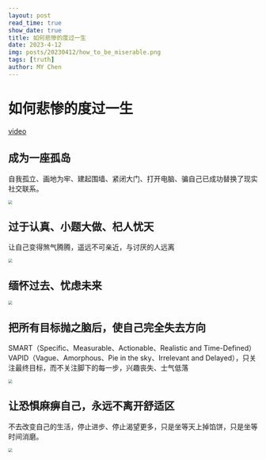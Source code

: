 ```yaml
---
layout: post
read_time: true
show_date: true
title: 如何悲惨的度过一生
date: 2023-4-12
img: posts/20230412/how_to_be_miserable.png
tags: [truth]
author: MY Chen
---
```


# 如何悲惨的度过一生

[video](https://www.bilibili.com/video/BV17P4y127ub/?is_story_h5=false&p=1&share_from=ugc&share_medium=android&share_plat=android&share_session_id=7c95183a-8058-4728-b2cd-bc82f416b3e1&share_source=WEIXIN&share_tag=s_i&timestamp=1670312510&unique_k=GN0LAJQ&vd_source=0b745a043df03b2811f9309ce3aaad13)

## 成为一座孤岛

自我孤立、画地为牢、建起围墙、紧闭大门、打开电脑、骗自己已成功替换了现实社交联系。

<img src="F:\BaiduSyncdisk\桌面\github\USTC-CMY.github.io\_posts\2023-04-12-.assets\island.png" style="zoom: 50%;" />

## 过于认真、小题大做、杞人忧天

让自己变得煞气腾腾，遥远不可亲近，与讨厌的人远离

<img src="F:\BaiduSyncdisk\桌面\github\USTC-CMY.github.io\_posts\2023-04-12-.assets\seriously.png" style="zoom:50%;" />

## 缅怀过去、忧虑未来

<img src="F:\BaiduSyncdisk\桌面\github\USTC-CMY.github.io\_posts\2023-04-12-.assets\past_present_future.png" style="zoom:50%;" />

## 把所有目标抛之脑后，使自己完全失去方向

SMART（Specific、Measurable、Actionable、Realistic and Time-Defined）VAPID（Vague、Amorphous、Pie in the sky、Irrelevant and Delayed），只关注最终目标，而不关注脚下的每一步，兴趣丧失、士气低落

<img src="F:\BaiduSyncdisk\桌面\github\USTC-CMY.github.io\_posts\2023-04-12-.assets\goal.png" style="zoom:50%;" />

## 让恐惧麻痹自己，永远不离开舒适区

不去改变自己的生活，停止进步、停止渴望更多，只是坐等天上掉馅饼，只是坐等时间消磨。

<img src="F:\BaiduSyncdisk\桌面\github\USTC-CMY.github.io\_posts\2023-04-12-.assets\scared.png" style="zoom:50%;" />